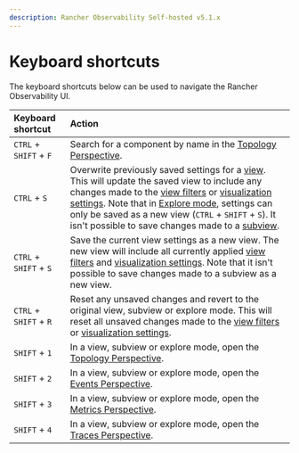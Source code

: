 ```yaml
---
description: Rancher Observability Self-hosted v5.1.x 
---
```


# Keyboard shortcuts

The keyboard shortcuts below can be used to navigate the Rancher Observability UI.

| Keyboard shortcut | Action                                                                                                                                                                                                                                                                                                                                                                                                                                                                          |
| :--- |:--------------------------------------------------------------------------------------------------------------------------------------------------------------------------------------------------------------------------------------------------------------------------------------------------------------------------------------------------------------------------------------------------------------------------------------------------------------------------------|
| `CTRL` + `SHIFT` + `F` | Search for a component by name in the [Topology Perspective](perspectives/topology-perspective.md).                                                                                                                                                                                                                                                                                                                                                                             |
| `CTRL` + `S` | Overwrite previously saved settings for a [view](/use/stackstate-ui/views/about_views.md). This will update the saved view to include any changes made to the [view filters](filters.md) or [visualization settings](views/visualization_settings.md). Note that in [Explore mode](explore_mode.md), settings can only be saved as a new view (`CTRL` + `SHIFT` + `S`). It isn't possible to save changes made to a [subview](/use/stackstate-ui/views/about_views.md#subview). |
| `CTRL` + `SHIFT` + `S` | Save the current view settings as a new view. The new view will include all currently applied [view filters](filters.md) and [visualization settings](views/visualization_settings.md). Note that it isn't possible to save changes made to a subview as a new view.                                                                                                                                                                                                            |
| `CTRL` + `SHIFT` + `R` | Reset any unsaved changes and revert to the original view, subview or explore mode. This will reset all unsaved changes made to the [view filters](filters.md) or [visualization settings](views/visualization_settings.md).                                                                                                                                                                                                                                                    |
| `SHIFT` + `1` | In a view, subview or explore mode, open the [Topology Perspective](perspectives/topology-perspective.md).                                                                                                                                                                                                                                                                                                                                                                      |
| `SHIFT` + `2` | In a view, subview or explore mode, open the [Events Perspective](perspectives/events_perspective.md).                                                                                                                                                                                                                                                                                                                                                                          |
| `SHIFT` + `3` | In a view, subview or explore mode, open the [Metrics Perspective](perspectives/metrics-perspective.md).                                                                                                                                                                                                                                                                                                                                                                        |
| `SHIFT` + `4` | In a view, subview or explore mode, open the [Traces Perspective](perspectives/traces-perspective.md).                                                                                                                                                                                                                                                                                                                                                                          |

